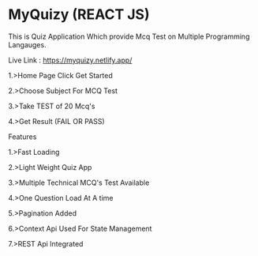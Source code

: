 # MyQuizy (REACT JS)

This is Quiz Application Which provide Mcq Test on Multiple Programming Langauges.

Live Link : https://myquizy.netlify.app/

1.>Home Page Click Get Started

2.>Choose Subject For MCQ Test

3.>Take TEST of 20 Mcq's

4.>Get Result (FAIL OR PASS)







Features

1.>Fast Loading

2.>Light Weight Quiz App

3.>Multiple Technical MCQ's Test Available

4.>One Question Load At A time

5.>Pagination Added

6.>Context Api Used For State Management

7.>REST Api Integrated



